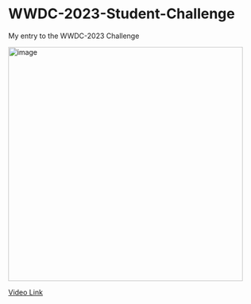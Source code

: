 # WWDC-2023-Student-Challenge
My entry to the WWDC-2023 Challenge

<img width="472" alt="image" src="https://github.com/yemibox51/WWDC-2023-Student-Challenge/assets/19742642/d8356240-0e12-4fdd-ba9c-4830e4c26f7a">

[Video Link](https://youtu.be/c6faCHH9W5o)
